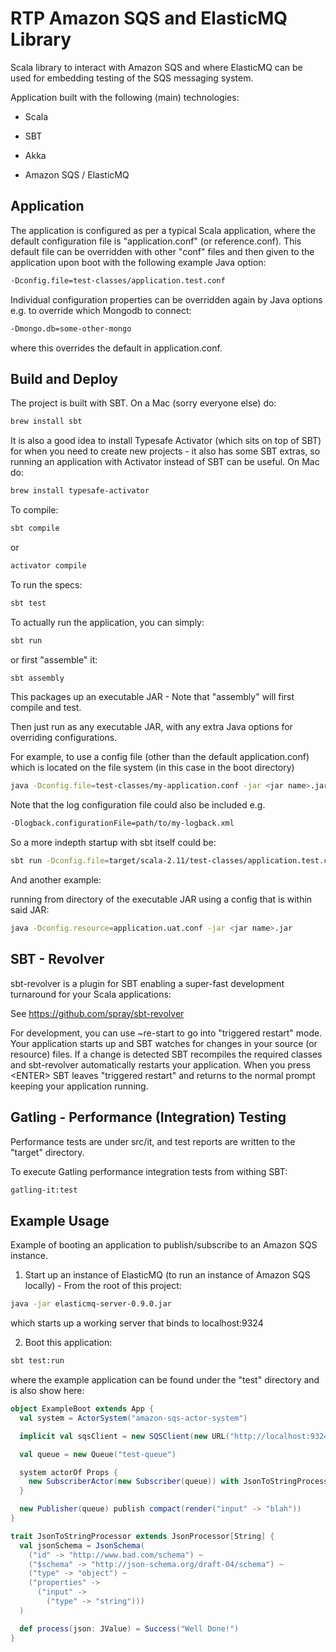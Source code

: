 RTP Amazon SQS and ElasticMQ Library
====================================
Scala library to interact with Amazon SQS and where ElasticMQ can be used for embedding testing of the SQS messaging system.

Application built with the following (main) technologies:

- Scala

- SBT

- Akka

- Amazon SQS / ElasticMQ

Application
-----------
The application is configured as per a typical Scala application, where the default configuration file is "application.conf" (or reference.conf).
This default file can be overridden with other "conf" files and then given to the application upon boot with the following example Java option:
```bash
-Dconfig.file=test-classes/application.test.conf
```

Individual configuration properties can be overridden again by Java options e.g. to override which Mongodb to connect:
```bash
-Dmongo.db=some-other-mongo
```

where this overrides the default in application.conf.

Build and Deploy
----------------
The project is built with SBT. On a Mac (sorry everyone else) do:
```bash
brew install sbt
```

It is also a good idea to install Typesafe Activator (which sits on top of SBT) for when you need to create new projects - it also has some SBT extras, so running an application with Activator instead of SBT can be useful. On Mac do:
```bash
brew install typesafe-activator
```

To compile:
```bash
sbt compile
```

or
```bash
activator compile
```

To run the specs:
```bash
sbt test
```

To actually run the application, you can simply:
```bash
sbt run
```

or first "assemble" it:
```bash
sbt assembly
```

This packages up an executable JAR - Note that "assembly" will first compile and test.

Then just run as any executable JAR, with any extra Java options for overriding configurations.

For example, to use a config file (other than the default application.conf) which is located on the file system (in this case in the boot directory)
```bash
java -Dconfig.file=test-classes/my-application.conf -jar <jar name>.jar
```

Note that the log configuration file could also be included e.g.
```bash
-Dlogback.configurationFile=path/to/my-logback.xml
```

So a more indepth startup with sbt itself could be:
```bash
sbt run -Dconfig.file=target/scala-2.11/test-classes/application.test.conf -Dlogback.configurationFile=target/scala-2.11/test-classes/logback.test.xml
```

And another example:

running from directory of the executable JAR using a config that is within said JAR:
```bash
java -Dconfig.resource=application.uat.conf -jar <jar name>.jar
```

SBT - Revolver
--------------
sbt-revolver is a plugin for SBT enabling a super-fast development turnaround for your Scala applications:

See https://github.com/spray/sbt-revolver

For development, you can use ~re-start to go into "triggered restart" mode.
Your application starts up and SBT watches for changes in your source (or resource) files.
If a change is detected SBT recompiles the required classes and sbt-revolver automatically restarts your application. 
When you press &lt;ENTER&gt; SBT leaves "triggered restart" and returns to the normal prompt keeping your application running.

Gatling - Performance (Integration) Testing
-------------------------------------------
Performance tests are under src/it, and test reports are written to the "target" directory.

To execute Gatling performance integration tests from withing SBT:
```bash
gatling-it:test
```

Example Usage
-------------
Example of booting an application to publish/subscribe to an Amazon SQS instance.

1) Start up an instance of ElasticMQ (to run an instance of Amazon SQS locally) - From the root of this project:
```bash
java -jar elasticmq-server-0.9.0.jar
```
which starts up a working server that binds to localhost:9324
   
2) Boot this application:
```bash
sbt test:run
```
   
where the example application can be found under the "test" directory and is also show here:
```scala
object ExampleBoot extends App {
  val system = ActorSystem("amazon-sqs-actor-system")

  implicit val sqsClient = new SQSClient(new URL("http://localhost:9324"), new BasicAWSCredentials("x", "x"))

  val queue = new Queue("test-queue")

  system actorOf Props {
    new SubscriberActor(new Subscriber(queue)) with JsonToStringProcessor
  }

  new Publisher(queue) publish compact(render("input" -> "blah"))
}

trait JsonToStringProcessor extends JsonProcessor[String] {
  val jsonSchema = JsonSchema(
    ("id" -> "http://www.bad.com/schema") ~
    ("$schema" -> "http://json-schema.org/draft-04/schema") ~
    ("type" -> "object") ~
    ("properties" ->
      ("input" ->
        ("type" -> "string")))
  )

  def process(json: JValue) = Success("Well Done!")
}
```